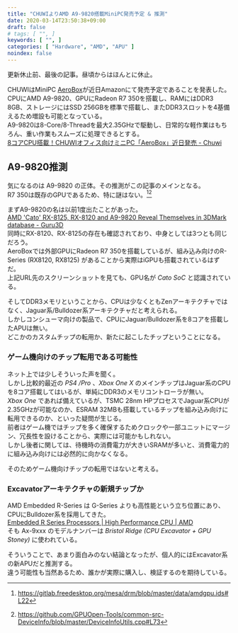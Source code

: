 ```yaml
---
title: "CHUWIよりAMD A9-9820搭載MiniPC発売予定 & 推測"
date: 2020-03-14T23:50:38+09:00
draft: false
# tags: [ "", ]
keywords: [ "", ]
categories: [ "Hardware", "AMD", "APU" ]
noindex: false
---
```


更新休止前、最後の記事。昼頃からはほんとに休止。  

CHUWIはMiniPC [AeroBox](https://www.chuwi.com/jp/product/items/Chuwi-AeroBox.html)が近日Amazonにて発売予定であることを発表した。  
CPUにAMD A9-9820、GPUにRadeon R7 350を搭載し、RAMにはDDR3 8GB、ストレージにはSSD 256GBを標準で搭載し、またDDR3スロットを4基備えるため増設も可能となっている。  
A9-9820は8-Core/8-Threadを最大2.35GHzで駆動し、日常的な軽作業はもちろん、重い作業もスムーズに処理できるとする。  
[8コアCPU搭載！CHUWIオフィス向けミニPC「AeroBox」近日発売 - Chuwi](https://www.chuwi.com/jp/news/items/36.html)  

## A9-9820推測
気になるのは A9-9820 の正体。その推測がこの記事のメインとなる。  
R7 350は既存のGPUであるため、特に謎はない。[^1][^2]  

[^1]: <https://gitlab.freedesktop.org/mesa/drm/blob/master/data/amdgpu.ids#L22>
[^2]: <https://github.com/GPUOpen-Tools/common-src-DeviceInfo/blob/master/DeviceInfoUtils.cpp#L73>

まずA9-9820の名は以前1度出たことがあった。  
[AMD 'Cato' RX-8125, RX-8120 and A9-9820 Reveal Themselves in 3DMark database - Guru3D](https://www.guru3d.com/news-story/amd-cato-rx-8125rx-8120-and-a9-9820-reveal-themselves-in-3dmark-database.html)  
同時にRX-8120、RX-8125の存在も確認されており、中身としては3つとも同じだろう。  
AeroBoxでは外部GPUにRadeon R7 350を搭載しているが、組み込み向けのR-Series (RX8120, RX8125) があることから実際はiGPUも搭載されているはずだ。  
上記URL先のスクリーンショットを見ても、GPU名が *Cato SoC* と認識されている。  

そしてDDR3メモリということから、CPUは少なくともZenアーキテクチャではなく、Jaguar系/Bulldozer系アーキテクチャだと考えられる。  
しかしコンシューマ向けの製品で、CPUにJaguar/Bulldozer系を8コアを搭載したAPUは無い。  
どこかのカスタムチップの転用か、新たに起こしたチップということになる。  

### ゲーム機向けのチップ転用である可能性
ネット上では少しそういった声を聞く。  
しかし比較的最近の *PS4 /Pro* 、*Xbox One X* のメインチップはJaguar系のCPUを8コア搭載してはいるが、単純にDDR3のメモリコントローラが無い。  
*Xbox One* であれば備えているが、TSMC 28nm HPプロセスでJaguar系CPUが2.35GHzが可能なのか、ESRAM 32MBも搭載しているチップを組み込み向けに転用できるのか、といった疑問が生じる。  
前者はゲーム機ではチップを多く確保するためクロックや一部ユニットにマージン、冗長性を設けることから、実際には可能かもしれない。  
しかし後者に関しては、待機時の消費電力が大きいSRAMが多いと、消費電力的に組み込み向けには必然的に向かなくなる。  

そのためゲーム機向けチップの転用ではないと考える。  

### Excavatorアーキテクチャの新規チップか
AMD Embedded R-Series は G-Series よりも高性能という立ち位置にあり、CPUにBulldozer系を採用してきた。  
[Embedded R Series Processors | High Performance CPU | AMD](https://www.amd.com/en/products/embedded-r-series)  
そも Ax-9xxx のモデルナンバーは *Bristol Ridge (CPU Excavator + GPU Stoney)* に使われている。  

そういうことで、あまり面白みのない結論となったが、個人的にはExcavator系の新APUだと推測する。  
違う可能性も当然あるため、誰かが実際に購入し、検証するのを期待している。  
